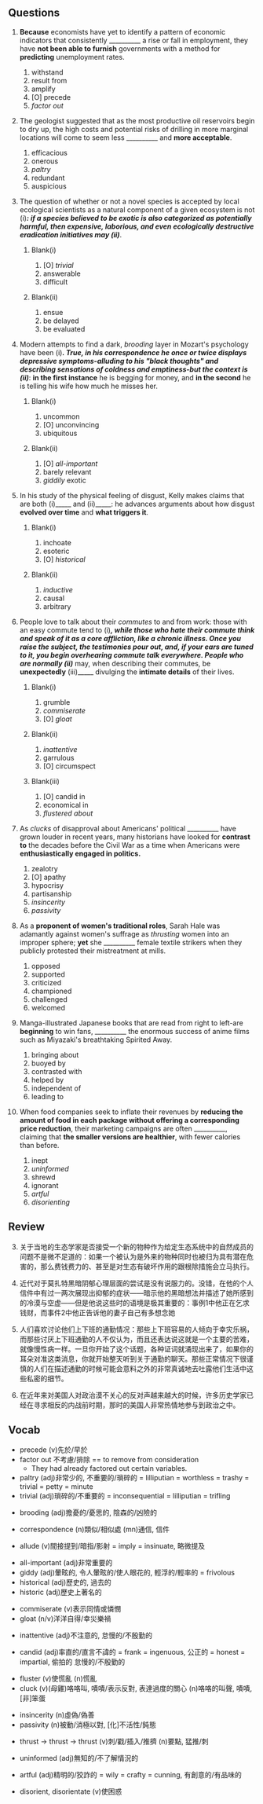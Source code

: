 ## Questions
1. **Because** economists have yet to identify a pattern of economic indicators that consistently __________ a rise or fall in employment, they have **not been able to furnish** governments with a method for **predicting** unemployment rates.
	1. withstand
	1. result from
	1. amplify
	1. [O] precede
	1. *factor out*

2. The geologist suggested that as the most productive oil reservoirs begin to dry up, the high costs and potential risks of drilling in more marginal locations will come to seem less __________ and **more acceptable**.
	1. efficacious
	1. onerous
	1. *paltry*
	1. redundant
	1. auspicious

3. The question of whether or not a novel species is accepted by local ecological scientists as a natural component of a given ecosystem is not (i)_____: if a species believed to be exotic is also categorized as potentially harmful, then **expensive, laborious**, and even ecologically destructive eradication initiatives may (ii)_____.
	1. Blank(i)
		1. [O] *trivial*
		1. answerable
		1. difficult
	
	2. Blank(ii)
		1. ensue
		1. be delayed
		1. be evaluated

4. Modern attempts to find a dark, *brooding* layer in Mozart's psychology have been (i)_____. True, in his *correspondence* he once or twice displays depressive symptoms-*alluding* to his "black thoughts" and describing sensations of coldness and emptiness-but the context is (ii)_____: **in the first instance** he is begging for money, and **in the second** he is telling his wife how much he misses her.
	1. Blank(i)
		1. uncommon
		1. [O] unconvincing
		1. ubiquitous
	
	2. Blank(ii)
		1. [O] *all-important*
		1. barely relevant
		1. *giddily* exotic

5. In his study of the physical feeling of disgust, Kelly makes claims that are both (i)_____ and (ii)_____: he advances arguments about how disgust **evolved over time** and **what triggers it**.
	1. Blank(i)
		1. inchoate
		1. esoteric
		1. [O] *historical*
	
	2. Blank(ii)
		1. *inductive*
		1. causal
		1. arbitrary

6. People love to talk about their *commutes* to and from work: those with an easy commute tend to (i)_____, **while** those who hate their commute think and **speak of it as a core affliction**, like a chronic illness. Once you raise the subject, the testimonies pour out, and, if your ears are tuned to it, you begin overhearing commute talk everywhere. People who are normally (ii)_____ may, when describing their commutes, be **unexpectedly** (iii)_____ divulging the **intimate details** of their lives.
	1. Blank(i)
		1. grumble
		1. *commiserate*
		1. [O] *gloat*
	
	2. Blank(ii)
		1. *inattentive*
		1. garrulous
		1. [O] circumspect
	
	3. Blank(iii)
		1. [O] candid in
		1. economical in
		1. *flustered about*

7. As *clucks* of disapproval about Americans' political __________ have grown louder in recent years, many historians have looked for **contrast to** the decades before the Civil War as a time when Americans were **enthusiastically engaged in politics.**
	1. zealotry
	1. [O] apathy
	1. hypocrisy
	1. partisanship
	1. *insincerity*
	1. *passivity*

8. As a **proponent of women's traditional roles**, Sarah Hale was adamantly against women's suffrage as *thrusting* women into an improper sphere; **yet** she __________ female textile strikers when they publicly protested their mistreatment at mills.
	1. opposed
	1. supported
	1. criticized
	1. championed
	1. challenged
	1. welcomed

9. Manga-illustrated Japanese books that are read from right to left-are **beginning** to win fans, __________ the enormous success of anime films such as Miyazaki's breathtaking Spirited Away.
	1. bringing about
	1. buoyed by
	1. contrasted with
	1. helped by
	1. independent of
	1. leading to

10. When food companies seek to inflate their revenues by **reducing the amount of food in each package without offering a corresponding price reduction**, their marketing campaigns are often __________, claiming that **the smaller versions are healthier**, with fewer calories than before.
	1. inept
	1. *uninformed*
	1. shrewd
	1. ignorant
	1. *artful*
	1. *disorienting*

## Review
3. 关于当地的生态学家是否接受一个新的物种作为给定生态系统中的自然成员的问题不是微不足道的：如果一个被认为是外来的物种同时也被归为具有潜在危害的，那么费钱费力的、甚至是对生态有破坏作用的跟根除措施会立马执行。

4. 近代对于莫扎特黑暗阴郁心理层面的尝试是没有说服力的。没错，在他的个人信件中有过一两次展现出抑郁的症状——暗示他的黑暗想法并描述了她所感到的冷漠与空虚——但是他说这些时的语境是极其重要的：事例1中他正在乞求钱财，而事件2中他正告诉他的妻子自己有多想念她

6. 人们喜欢讨论他们上下班的通勤情况：那些上下班容易的人倾向于幸灾乐祸，而那些讨厌上下班通勤的人不仅认为，而且还表达说这就是一个主要的苦难，就像慢性病一样。一旦你开始了这个话题，各种证词就涌现出来了，如果你的耳朵对准这类消息，你就开始整天听到关于通勤的聊天。那些正常情况下很谨慎的人们在描述通勤的时候可能会意料之外的非常真诚地去吐露他们生活中这些私密的细节。

7. 在近年来对美国人对政治漠不关心的反对声越来越大的时候，许多历史学家已经在寻求相反的内战前时期，那时的美国人非常热情地参与到政治之中。

## Vocab
+ precede (v)先於/早於
+ factor out 不考慮/排除 == to remove from consideration
	- They had already factored out certain variables.
+ paltry (adj)非常少的, 不重要的/瑣碎的 = lilliputian = worthless = trashy = trivial = petty = minute
+ trivial (adj)瑣碎的/不重要的 = inconsequential = lilliputian = trifling
- brooding (adj)擔憂的/憂思的, 陰森的/凶險的
* correspondence (n)類似/相似處 (mn)通信, 信件
+ allude (v)間接提到/暗指/影射 = imply = insinuate, 略微提及
- all-important (adj)非常重要的
- giddy (adj)暈眩的, 令人暈眩的/使人眼花的, 輕浮的/輕率的 = frivolous
- historical (adj)歷史的, 過去的
- historic (adj)歷史上著名的
+ commiserate (v)表示同情或憐憫
+ gloat (n/v)洋洋自得/幸災樂禍
* inattentive (adj)不注意的, 怠慢的/不殷勤的
+ candid (adj)率直的/直言不諱的 = frank = ingenuous, 公正的 = honest = impartial, 偷拍的 怠慢的/不殷勤的
- fluster (v)使慌亂 (n)慌亂
- cluck (v)(母雞)咯咯叫, 嘖嘖/表示反對, 表達過度的關心 (n)咯咯的叫聲, 嘖嘖, [非]笨蛋
+ insincerity (n)虛偽/偽善
+ passivity (n)被動/消極以對, [化]不活性/鈍態
* thrust -> thrust -> thrust (v)刺/戳/插入/推擠 (n)要點, 猛推/刺
- uninformed (adj)無知的/不了解情況的
+ artful (adj)精明的/狡詐的 = wily = crafty = cunning, 有創意的/有品味的
- disorient, disorientate (v)使困惑